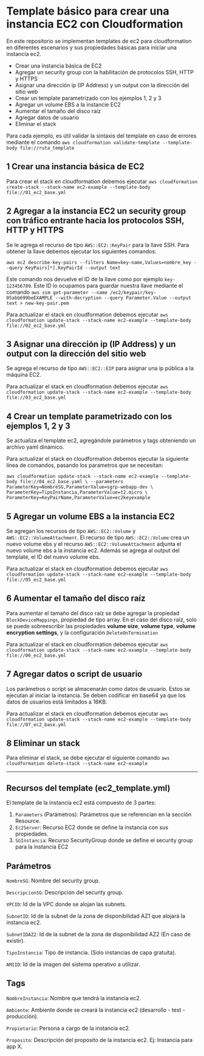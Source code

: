 # Template básico para crear una instancia EC2 con Cloudformation

En este repositorio se implementan templates de ec2 para cloudformation en diferentes escenarios y sus propiedades básicas para iniciar una instancia ec2.

- Crear una instancia básica de EC2
- Agregar un security group con la habilitación de protocolos SSH, HTTP y HTTPS
- Asignar una dirección ip (IP Address) y un output con la dirección del sitio web
- Crear un template parametrizado con los ejemplos 1, 2 y 3
- Agregar un volume EBS a la instancie EC2
- Aumentar el tamaño del disco raíz
- Agregar datos de usuario
- Eliminar el stack

Para cada ejemplo, es útil validar la sintaxis del template en caso de errores mediante el comando `aws cloudformation validate-template --template-body file://ruta_template`

## 1 Crear una instancia básica de EC2

Para crear el stack en cloudformation debemos ejecutar `aws cloudformation create-stack --stack-name ec2-example --template-body file://01_ec2_base.yml`

## 2 Agregar a la instancia EC2 un security group con tráfico entrante hacia los protocolos SSH, HTTP y HTTPS

Se le agrega el recurso de tipo `AWS::EC2::KeyPair` para la llave SSH. Para obtener la llave debemos ejecutar los siguientes comandos:

`aws ec2 describe-key-pairs --filters Name=key-name,Values=nombre_key --query KeyPairs[*].KeyPairId --output text`

Este comando nos devuelve el ID de la llave como por ejemplo `key-123456789`.
Este ID lo ocupamos para guardar nuestra llave mediante el comando `aws ssm get-parameter --name /ec2/keypair/key-05abb699beEXAMPLE --with-decryption --query Parameter.Value --output text > new-key-pair.pem`

Para actualizar el stack en cloudformation debemos ejecutar `aws cloudformation update-stack --stack-name ec2-example --template-body file://02_ec2_base.yml`

## 3 Asignar una dirección ip (IP Address) y un output con la dirección del sitio web

Se agrega el recurso de tipo `AWS::EC2::EIP` para asignar una ip pública a la máquina EC2.

Para actualizar el stack en cloudformation debemos ejecutar `aws cloudformation update-stack --stack-name ec2-example --template-body file://03_ec2_base.yml`

## 4 Crear un template parametrizado con los ejemplos 1, 2 y 3

Se actualiza el template ec2, agregándole parámetros y tags obteniendo un archivo yaml dinámico.

Para actualizar el stack en cloudformation debemos ejecutar la siguiente línea de comandos, pasando los parametros que se necesitan:

`aws cloudformation update-stack --stack-name ec2-example --template-body file://04_ec2_base.yaml \
    --parameters ParameterKey=NombreSG,ParameterValue=sgrp-webapp-dev \
    ParameterKey=TipoInstancia,ParameterValue=t2.micro \
    ParameterKey=KeyPairName,ParameterValue=ec2keyexample`

## 5 Agregar un volume EBS a la instancia EC2

Se agregan los recursos de tipo `AWS::EC2::Volume` y `AWS::EC2::VolumeAttachment`. El recurso de tipo `AWS::EC2::Volume` crea un nuevo volume ebs y el recurso `AWS::EC2::VolumeAttachment` adjunta el nuevo volume ebs a la instancia ec2.
Además se agrega al output del template, el ID del nuevo volume ebs.

Para actualizar el stack en cloudformation debemos ejecutar `aws cloudformation update-stack --stack-name ec2-example --template-body file://05_ec2_base.yml`

## 6 Aumentar el tamaño del disco raíz

Para aumentar el tamaño del disco raíz se debe agregar la propiedad `BlockDeviceMappings`, propiedad de tipo array. En el caso del disco raíz, solo se puede sobreescribir las propiedades **volume size**, **volume type**, **volume encryption settings**, y la configuración `DeleteOnTermination`

Para actualizar el stack en cloudformation debemos ejecutar `aws cloudformation update-stack --stack-name ec2-example --template-body file://06_ec2_base.yml`

## 7 Agregar datos o script de usuario

Los parámetros o script se almacenarán como datos de usuario. Estos se ejecutan al iniciar la instancia. Se deben codificar en base64 ya que los datos de usuarios está limitados a 16KB.

Para actualizar el stack en cloudformation debemos ejecutar `aws cloudformation update-stack --stack-name ec2-example --template-body file://07_ec2_base.yml`

## 8 Eliminar un stack

Para eliminar el stack, se debe ejecutar el siguiente comando `aws cloudformation delete-stack --stack-name ec2-example`

------------------------------------------------------------------------

## Recursos del template (ec2_template.yml)

El template de la instancia ec2 está compuesto de 3 partes:
1. `Parameters` (Parámetros): Parámetros que se referencian en la sección Resource.
2. `Ec2Server`: Recurso EC2 donde se define la instancia con sus propiedades.
3. `SGInstancia`: Recurso SecurityGroup donde se define el security group para la instancia EC2

## Parámetros

`NombreSG`: Nombre del security group.

`DescripcionSG`: Descripción del security group.

`VPCID`: Id de la VPC donde se alojan las subnets.

`SubnetID`: Id de la subnet de la zona de disponibilidad AZ1 que alojará la instancia ec2.

`SubnetIDAZ2`: Id de la subnet de la zona de disponibilidad AZ2 (En caso de existir).

`TipoInstancia`: Tipo de instancia. (Solo instancias de capa gratuita).

`AMIID`: Id de la imagen del sistema operativo a utilizar.

## Tags
`NombreInstancia`: Nombre que tendrá la instancia ec2.

`Ambiente`: Ambiente donde se creará la instancia ec2 (desarrollo - test - producción).

`Propietario`: Persona a cargo de la instancia ec2.

`Proposito`: Descripción del proposito de la instancia ec2. Ej: Instancia para app X.